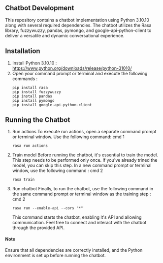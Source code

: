 ## Chatbot Development
This repository contains a chatbot implementation using Python 3.10.10 along with several required dependencies. The chatbot utilizes the Rasa library, fuzzywuzzy, pandas, pymongo, and google-api-python-client to deliver a versatile and dynamic conversational experience.

## Installation
1. Install Python 3.10.10 : https://www.python.org/downloads/release/python-31010/
2. Open your command prompt or terminal and execute the following commands :
   ```
   pip install rasa
   pip install fuzzywuzzy
   pip install pandas
   pip install pymongo
   pip install google-api-python-client
## Running the Chatbot
1. Run actions
   To execute run actions, open a separate command prompt or terminal window. Use the following       command:
   cmd 1
   ```
   rasa run actions
    ```
3. Train model
   Before running the chatbot, it's essential to train the model. This step needs to be performed     only once. If you've already trined the model, you can skip this step. In a new command prompt     or terminal window, use the following command :
   cmd 2
   ```
   rasa train
4. Run chatbot
   Finally, to run the chatbot, use the following command in the same command prompt or terminal window as the training step :
   cmd 2
   ```
   rasa run --enable-api --cors "*"
   ```
   This command starts the chatbot, enabling it's API and allowing communication. Feel free to connect and interact with the chatbot through the provided API.


#### Note
Ensure that all dependencies are correctly installed, and the Python environment is set up before running the chatbot.
